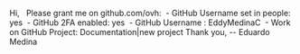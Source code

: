 Hi,
 
Please grant me on github.com/ovh:
 - GitHub Username set in people: yes
 - GitHub 2FA enabled: yes
 - GitHub Username : EddyMedinaC
 - Work on GitHub Project: Documentation|new project
Thank you,
-- Eduardo Medina
